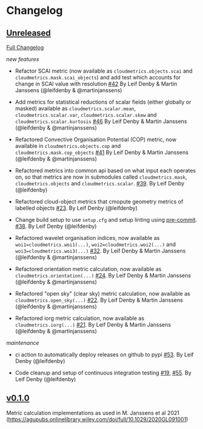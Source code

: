 # Changelog

## [Unreleased](https://github.com/cloudsci/cloudmetrics/tree/HEAD)

[Full Changelog](https://github.com/cloudsci/cloudmetrics/compare/v0.1.0...HEAD)

*new features*

- Refactor SCAI metric (now available as `cloudmetrics.objects.scai` and
  `cloudmetrics.mask.scai_objects`) and add test which accounts for change in
  SCAI value with resolution
  [\#42](https://github.com/cloudsci/cloudmetrics/pull/42)
  By Leif Denby & Martin Janssens (@leifdenby & @martinjanssens)

- Add metrics for statistical reductions of scalar fields (either globally or
  masked) available as `cloudmetrics.scalar.mean`, `cloudmetrics.scalar.var`,
  `cloudmetrics.scalar.skew` and `cloudmetrics.scalar.kurtosis`
  [\#46](https://github.com/cloudsci/cloudmetrics/pull/46) By Leif Denby &
  Martin Janssens (@leifdenby & @martinjanssens)

- Refactored Convective Organisation Potential (COP) metric, now available in
  `cloudmetrics.objects.cop` and `cloudmetrics.mask.cop_objects`
  [\#41](https://github.com/cloudsci/cloudmetrics/pull/41) By Leif Denby &
  Martin Janssens (@leifdenby & @martinjanssens)

- Refactored metrics into common api based on what input each operates on, so
  that metrics are now in submodules called `cloudmetrics.mask`,
  `cloudmetrics.objects` and `cloudmetrics.scalar`.
  [\#39](https://github.com/cloudsci/cloudmetrics/pull/39). By Leif Denby
  (@leifdenby)

- Refactored cloud-object metrics that cmopute geometry metrics of labelled
  objects [\#23](https://github.com/cloudsci/cloudmetrics/pull/23). By Leif
  Denby (@leifdenby)

- Change build setup to use `setup.cfg` and setup linting using
  [pre-commit](https://pre-commit.com/#usage).
  [\#38](https://github.com/cloudsci/cloudmetrics/pull/32). By Leif Denby
  (@leifdenby)

- Refactored wavelet organisation indices, now available as
  `woi1=cloudmetrics.woi1(...)`, `woi2=cloudmetrics.woi2(...)` and
  `woi3=cloudmetrics.woi3(...)`
  [\#32](https://github.com/cloudsci/cloudmetrics/pull/32). By Leif Denby
  & Martin Janssens (@leifdenby & @martinjanssens)

- Refactored orientation metric calculation, now available as
  `cloudmetrics.orientation(...)`
  [\#24](https://github.com/cloudsci/cloudmetrics/pull/24). By Leif Denby
  & Martin Janssens (@leifdenby & @martinjanssens)

- Refactored "open sky" (clear sky) metric calculation, now available as
  `cloudmetrics.open_sky(...)`
  [\#22](https://github.com/cloudsci/cloudmetrics/pull/22). By Leif Denby
  & Martin Janssens (@leifdenby & @martinjanssens)

- Refactored iorg metric calculation, now available as `cloudmetrics.iorg(...)`
  [\#21](https://github.com/cloudsci/cloudmetrics/pull/21). By Leif Denby
  & Martin Janssens (@leifdenby & @martinjanssens)

*maintenance*

- ci action to automatically deploy releases on github to pypi
  [\#53](https://github.com/cloudsci/cloudmetrics/pull/53). By Leif Denby
  (@leifdenby)

- Code cleanup and setup of continuous integration testing
  [\#19](https://github.com/cloudsci/cloudmetrics/pull/19),
  [\#55](https://github.com/cloudsci/cloudmetrics/pull/55). By Leif Denby
  (@leifdenby)


## [v0.1.0](https://github.com/cloudsci/cloudmetrics/releases/tag/v0.1.0)

Metric calculation implementations as used in M. Janssens et al 2021
(https://agupubs.onlinelibrary.wiley.com/doi/full/10.1029/2020GL091001)
